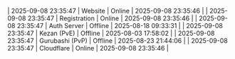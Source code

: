 | 2025-09-08 23:35:47 | Website | Online | 2025-09-08 23:35:46 |
| 2025-09-08 23:35:47 | Registration | Online | 2025-09-08 23:35:46 |
| 2025-09-08 23:35:47 | Auth Server | Offline | 2025-08-18 09:33:31 |
| 2025-09-08 23:35:47 | Kezan (PvE) | Offline | 2025-08-03 17:58:02 |
| 2025-09-08 23:35:47 | Gurubashi (PvP) | Offline | 2025-08-23 21:44:06 |
| 2025-09-08 23:35:47 | Cloudflare | Online | 2025-09-08 23:35:46 |
